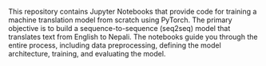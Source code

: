 This repository contains Jupyter Notebooks that provide code for training a machine translation model from scratch using PyTorch. The primary objective is to build a sequence-to-sequence (seq2seq) model that translates text from English to Nepali. The notebooks guide you through the entire process, including data preprocessing, defining the model architecture, training, and evaluating the model.
